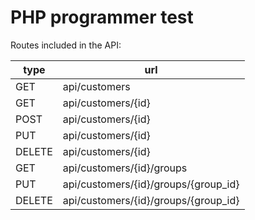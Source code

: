# PHP programmer test

Routes included in the API:

|  type     | url                                   |
| --------- | ------------------------------------- |
|  GET      | api/customers                         |
|  GET      | api/customers/{id}                    |    
|  POST     | api/customers/{id}                    |
|  PUT      | api/customers/{id}                    |
|  DELETE   | api/customers/{id}                    |
|  GET      | api/customers/{id}/groups             |
|  PUT      | api/customers/{id}/groups/{group_id}  |
|  DELETE   | api/customers/{id}/groups/{group_id}  |
